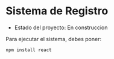 <h1> Sistema de Registro </h1>

- Estado del proyecto: En construccion

Para ejecutar el sistema, debes poner:

``` npm install react ```
